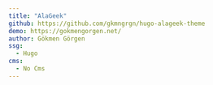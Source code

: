 ```yaml
---
title: "AlaGeek"
github: https://github.com/gkmngrgn/hugo-alageek-theme
demo: https://gokmengorgen.net/
author: Gökmen Görgen
ssg:
  - Hugo
cms:
  - No Cms
---
```

